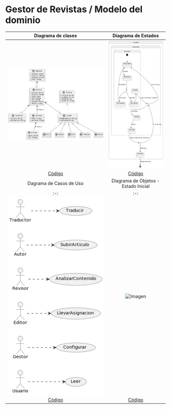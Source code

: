 # Gestor de Revistas / Modelo del dominio

|Diagrama de clases|Diagrama de Estados|
|:-:|:-:|
|![Imagen](modeloDelDominio/modeloDelDominio.png)|![Imagen](diagramaDeEstados/diagramaDeEstados.png)
|[Código](modeloDelDominio/modeloDelDominio.puml)|[Código](diagramaDeEstados/diagramaDeEstados.puml)
|Dagrama de Casos de Uso|Diagrama de Objetos - Estado Inicial|
|:-:|:-:|
|![Imagen](casosDeUso/casosDeUso.png)|![Imagen](objetosDelDominio/objetosDelDominio_EstadoInicial.png)
|[Código](casosDeUso/casosDeUso.puml)|[Código](objetosDelDominio/objetosDelDominio_EstadoInicial.puml)


